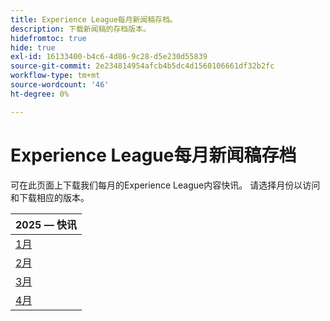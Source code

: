 ```yaml
---
title: Experience League每月新闻稿存档。
description: 下载新闻稿的存档版本。
hidefromtoc: true
hide: true
exl-id: 16133400-b4c6-4d86-9c28-d5e230d55839
source-git-commit: 2e234814954afcb4b5dc4d1560106661df32b2fc
workflow-type: tm+mt
source-wordcount: '46'
ht-degree: 0%

---
```


# Experience League每月新闻稿存档

可在此页面上下载我们每月的Experience League内容快讯。 请选择月份以访问和下载相应的版本。

| 2025 — 快讯 |
|------------|
| [1月](assets/Jan-Newsletter.pdf) |
| [2月](assets/Feb-Newsletter.pdf) |
| [3月](assets/March-Newsletter.pdf) |
| [4月](assets/April-Newsletter.pdf) |

